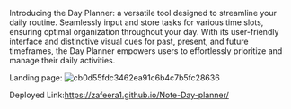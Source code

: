 Introducing the Day Planner: a versatile tool designed to streamline your daily routine. Seamlessly input and store tasks for various time slots, ensuring optimal organization throughout your day. With its user-friendly interface and distinctive visual cues for past, present, and future timeframes, the Day Planner empowers users to effortlessly prioritize and manage their daily activities.


Landing page:
![cb0d55fdc3462ea91c6b4c7b5fc28636](https://github.com/zafeera1/Note-Day-planner/assets/142850725/ee00b0b0-f27f-4da8-80e4-2a94a725453a)


Deployed Link:https://zafeera1.github.io/Note-Day-planner/
